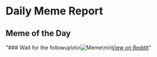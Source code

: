 # Daily Meme Report

## Meme of the Day
"### Wait for the followup\n\n![Meme](https://i.redd.it/ekalu46aebme1.png)\n\n[View on Reddit](https://redd.it/1j1ws22)"
